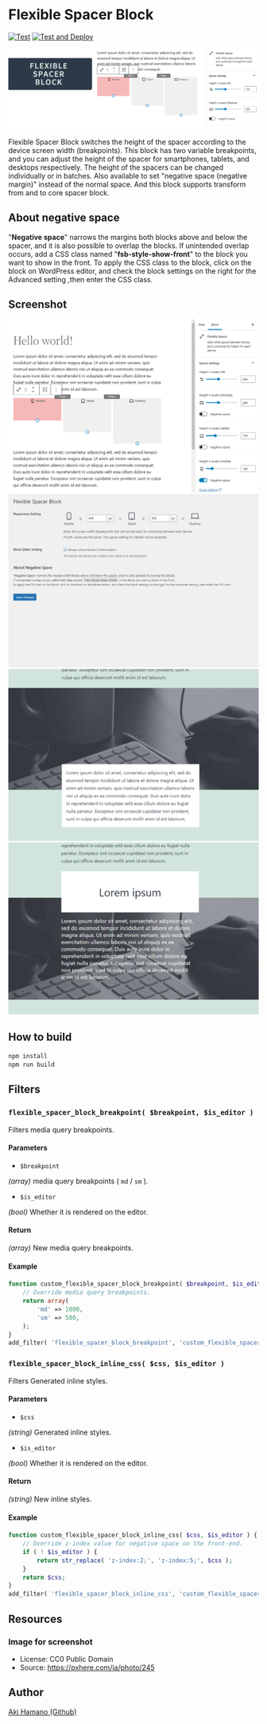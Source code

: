 # Flexible Spacer Block

[![Test](https://github.com/t-hamano/flexible-spacer-block/actions/workflows/run-test.yml/badge.svg)](https://github.com/t-hamano/flexible-spacer-block/actions/workflows/run-test.yml)
[![Test and Deploy](https://github.com/t-hamano/flexible-spacer-block/actions/workflows/run-test-and-deploy.yml/badge.svg)](https://github.com/t-hamano/flexible-spacer-block/actions/workflows/run-test-and-deploy.yml)

![Header](https://raw.githubusercontent.com/t-hamano/flexible-spacer-block/main/.wordpress-org/banner-1544x500.png)

Flexible Spacer Block switches the height of the spacer according to the device screen width (breakpoints).
This block has two variable breakpoints, and you can adjust the height of the spacer for smartphones, tablets, and desktops respectively.
The height of the spacers can be changed individually or in batches.
Also available to set "negative space (negative margin)" instead of the normal space.
And this block supports transform from and to core spacer block.

## About negative space

"**Negative space**" narrows the margins both blocks above and below the spacer, and it is also possible to overlap the blocks.
If unintended overlap occurs, add a CSS class named "**fsb-style-show-front**" to the block you want to show in the front.
To apply the CSS class to the block, click on the block on WordPress editor, and check the block settings on the right for the Advanced setting ,then enter the CSS class.

## Screenshot

![On Block Editor](https://raw.githubusercontent.com/t-hamano/flexible-spacer-block/main/.wordpress-org/screenshot-1.png "On Block Editor")
![Setting page](https://raw.githubusercontent.com/t-hamano/flexible-spacer-block/main/.wordpress-org/screenshot-2.png "Setting page")
![Negative space example](https://raw.githubusercontent.com/t-hamano/flexible-spacer-block/main/.wordpress-org/screenshot-3.png "Negative space example")
![Negative space example](https://raw.githubusercontent.com/t-hamano/flexible-spacer-block/main/.wordpress-org/screenshot-4.png "Negative space example")

## How to build

```sh
npm install
npm run build
```

## Filters

### `flexible_spacer_block_breakpoint( $breakpoint, $is_editor )`

Filters media query breakpoints.

#### Parameters

- `$breakpoint`

*(array)* media query breakpoints ( `md` / `sm` ).

- `$is_editor`

*(bool)* Whether it is rendered on the editor.

#### Return

*(array)* New media query breakpoints.

#### Example

```php
function custom_flexible_spacer_block_breakpoint( $breakpoint, $is_editor ) {
	// Override media query breakpoints.
	return array(
		'md' => 1000,
		'sm' => 500,
	);
}
add_filter( 'flexible_spacer_block_breakpoint', 'custom_flexible_spacer_block_breakpoint', 10, 2 );
```

### `flexible_spacer_block_inline_css( $css, $is_editor )`

Filters Generated inline styles.

#### Parameters

- `$css`

*(string)* Generated inline styles.

- `$is_editor`

*(bool)* Whether it is rendered on the editor.

#### Return

*(string)* New inline styles.

#### Example

```php
function custom_flexible_spacer_block_inline_css( $css, $is_editor ) {
	// Override z-index value for negative space on the front-end.
	if ( ! $is_editor ) {
		return str_replace( 'z-index:2;', 'z-index:5;', $css );
	}
	return $css;
}
add_filter( 'flexible_spacer_block_inline_css', 'custom_flexible_spacer_block_inline_css', 10, 2 );
```

## Resources

### Image for screenshot

- License: CC0 Public Domain
- Source: <https://pxhere.com/ja/photo/245>

## Author

[Aki Hamano (Github)](https://github.com/t-hamano)
